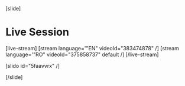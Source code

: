 [slide]
# Live Session

[live-stream]
[stream language='"EN" videoId="383474878"  /]
[stream language='"RO" videoId="375858737" default /]
[/live-stream]

[slido id="5faavvrx" /]

[/slide]